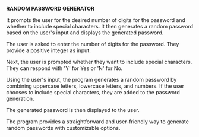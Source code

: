 **RANDOM PASSWORD GENERATOR**

It prompts the user for the desired number of digits for the password and whether to include special characters.
It then generates a random password based on the user's input and displays the generated password.

The user is asked to enter the number of digits for the password.
They provide a positive integer as input.

Next, the user is prompted whether they want to include special characters.
They can respond with 'Y' for Yes or 'N' for No.

Using the user's input, the program generates a random password by combining uppercase letters, lowercase letters, and numbers.
If the user chooses to include special characters, they are added to the password generation.

The generated password is then displayed to the user.

The program provides a straightforward and user-friendly way to generate random passwords with customizable options.
